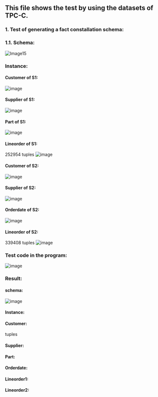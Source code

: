 ## This file shows the test by using the datasets of TPC-C.

### 1. Test of generating a fact constallation schema:
### 1.1. Schema:
![Image15](https://user-images.githubusercontent.com/43824695/100207308-bf8e9080-2f07-11eb-9a4a-1614481be04b.png)
### Instance:
#### Customer of S1:
![image](https://user-images.githubusercontent.com/43824695/100215959-fe294880-2f11-11eb-9177-ca2b3bd5f0e7.png)
#### Supplier of S1:
![image](https://user-images.githubusercontent.com/43824695/100215994-084b4700-2f12-11eb-8cbf-53c833a5fbab.png)
#### Part of S1:
![image](https://user-images.githubusercontent.com/43824695/100216031-14cf9f80-2f12-11eb-8b24-aec92b17459c.png)
#### Lineorder of S1:
252954 tuples
![image](https://user-images.githubusercontent.com/43824695/100216068-2153f800-2f12-11eb-967a-7dc902a48332.png)


#### Customer of S2:
![image](https://user-images.githubusercontent.com/43824695/100216187-48122e80-2f12-11eb-8231-f36cc09b0764.png)
#### Supplier of S2:
![image](https://user-images.githubusercontent.com/43824695/100216229-52ccc380-2f12-11eb-9f1a-480442030f97.png)
#### Orderdate of S2:
![image](https://user-images.githubusercontent.com/43824695/100216275-611adf80-2f12-11eb-93e1-f5c774336d4b.png)
#### Lineorder of S2:
339408 tuples
![image](https://user-images.githubusercontent.com/43824695/100216339-74c64600-2f12-11eb-8a11-ceabc66be1c3.png)

### Test code in the program:
![image](https://user-images.githubusercontent.com/43824695/100206263-64a86980-2f06-11eb-9da8-28d74d2f6afd.png)
### Result:
#### schema:
![image](https://user-images.githubusercontent.com/43824695/100206554-c49f1000-2f06-11eb-9651-001db83a6035.png)
#### Instance:
#### Customer:
 tuples
#### Supplier:
#### Part:
#### Orderdate:
#### Lineorder1:
#### Lineorder2:

